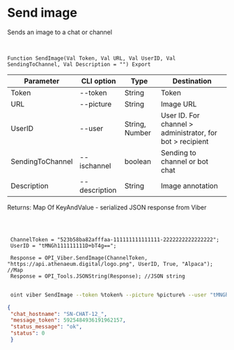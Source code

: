 ﻿---
sidebar_position: 2
---

# Send image
 Sends an image to a chat or channel


<br/>


`Function SendImage(Val Token, Val URL, Val UserID, Val SendingToChannel, Val Description = "") Export`

 | Parameter | CLI option | Type | Destination |
 |-|-|-|-|
 | Token | --token | String | Token |
 | URL | --picture | String | Image URL |
 | UserID | --user | String, Number | User ID. For channel > administrator, for bot > recipient |
 | SendingToChannel | --ischannel | boolean | Sending to channel or bot chat |
 | Description | --description | String | Image annotation |

 
 Returns: Map Of KeyAndValue - serialized JSON response from Viber

<br/>




```bsl title="Code example"
 
 ChannelToken = "523b58ba82afffaa-111111111111111-2222222222222222";
 UserID = "tMNGh111111111D+bT4g==";
 
 Response = OPI_Viber.SendImage(ChannelToken, "https://api.athenaeum.digital/logo.png", UserID, True, "Alpaca"); //Map
 Response = OPI_Tools.JSONString(Response); //JSON string
```
	


```sh title="CLI command example"
 
 oint viber SendImage --token %token% --picture %picture% --user "tMNGh111111111D+bT4g" --ischannel %ischannel% --description %description%

```

```json title="Result"
{
 "chat_hostname": "SN-CHAT-12_",
 "message_token": 5925484936191962157,
 "status_message": "ok",
 "status": 0
 }
```
